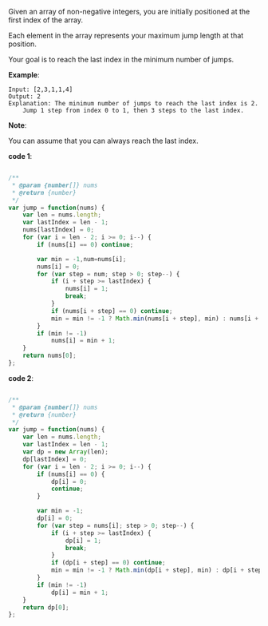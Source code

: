 ﻿Given an array of non-negative integers, you are initially positioned at the first index of the array.

Each element in the array represents your maximum jump length at that position.

Your goal is to reach the last index in the minimum number of jumps.

**Example**:
```
Input: [2,3,1,1,4]
Output: 2
Explanation: The minimum number of jumps to reach the last index is 2.
    Jump 1 step from index 0 to 1, then 3 steps to the last index.
```

**Note**:

You can assume that you can always reach the last index.


**code 1**:

```js

/**
 * @param {number[]} nums
 * @return {number}
 */
var jump = function(nums) {
    var len = nums.length;
    var lastIndex = len - 1;
    nums[lastIndex] = 0;
    for (var i = len - 2; i >= 0; i--) {
        if (nums[i] == 0) continue;

        var min = -1,num=nums[i];
        nums[i] = 0;
        for (var step = num; step > 0; step--) {
            if (i + step >= lastIndex) {
                nums[i] = 1;
                break;
            }
            if (nums[i + step] == 0) continue;
            min = min != -1 ? Math.min(nums[i + step], min) : nums[i + step];
        }
        if (min != -1)
            nums[i] = min + 1;
    }
    return nums[0];
};
```


**code 2**:

```js

/**
 * @param {number[]} nums
 * @return {number}
 */
var jump = function(nums) {
    var len = nums.length;
    var lastIndex = len - 1;
    var dp = new Array(len);
    dp[lastIndex] = 0;
    for (var i = len - 2; i >= 0; i--) {
        if (nums[i] == 0) {
            dp[i] = 0;
            continue;
        }

        var min = -1;
        dp[i] = 0;
        for (var step = nums[i]; step > 0; step--) {
            if (i + step >= lastIndex) {
                dp[i] = 1;
                break;
            }
            if (dp[i + step] == 0) continue;
            min = min != -1 ? Math.min(dp[i + step], min) : dp[i + step];
        }
        if (min != -1)
            dp[i] = min + 1;
    }
    return dp[0];
};

```
